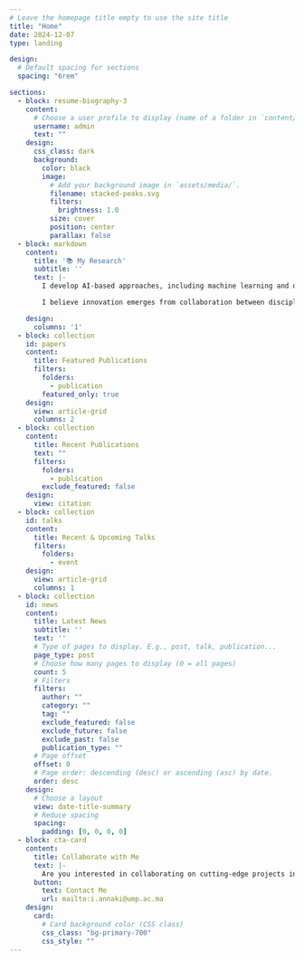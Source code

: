 ```yaml
---
# Leave the homepage title empty to use the site title
title: "Home"
date: 2024-12-07
type: landing

design:
  # Default spacing for sections
  spacing: "6rem"

sections:
  - block: resume-biography-3
    content:
      # Choose a user profile to display (name of a folder in `content/authors/`)
      username: admin
      text: ""      
    design:
      css_class: dark
      background:
        color: black
        image:
          # Add your background image in `assets/media/`.
          filename: stacked-peaks.svg
          filters:
            brightness: 1.0
          size: cover
          position: center
          parallax: false
  - block: markdown
    content:
      title: '📚 My Research'
      subtitle: ''
      text: |-
        I develop AI-based approaches, including machine learning and deep learning for time series, to address real-world challenges in neuroscience and education. By exploring the integration of advanced technologies, my goal is to create practical and innovative solutions to improve educational practices and understanding of cognitive mechanisms.

        I believe innovation emerges from collaboration between disciplines. If my work resonates with you, let's connect to exchange ideas and design new solutions together!

    design:
      columns: '1'
  - block: collection
    id: papers
    content:
      title: Featured Publications
      filters:
        folders:
          - publication
        featured_only: true
    design:
      view: article-grid
      columns: 2
  - block: collection
    content:
      title: Recent Publications
      text: ""
      filters:
        folders:
          - publication
        exclude_featured: false
    design:
      view: citation
  - block: collection
    id: talks
    content:
      title: Recent & Upcoming Talks
      filters:
        folders:
          - event
    design:
      view: article-grid
      columns: 1
  - block: collection
    id: news
    content:
      title: Latest News
      subtitle: ''
      text: ''
      # Type of pages to display. E.g., post, talk, publication...
      page_type: post
      # Choose how many pages to display (0 = all pages)
      count: 5
      # Filters
      filters:
        author: ""
        category: ""
        tag: ""
        exclude_featured: false
        exclude_future: false
        exclude_past: false
        publication_type: ""
      # Page offset
      offset: 0
      # Page order: descending (desc) or ascending (asc) by date.
      order: desc
    design:
      # Choose a layout
      view: date-title-summary
      # Reduce spacing
      spacing:
        padding: [0, 0, 0, 0]
  - block: cta-card
    content:
      title: Collaborate with Me
      text: |-
        Are you interested in collaborating on cutting-edge projects in AI, neuroscience, or educational technologies? Contact me, and together, let's make a difference!
      button:
        text: Contact Me
        url: mailto:i.annaki@ump.ac.ma
    design:
      card:
        # Card background color (CSS class)
        css_class: "bg-primary-700"
        css_style: ""
---
```

